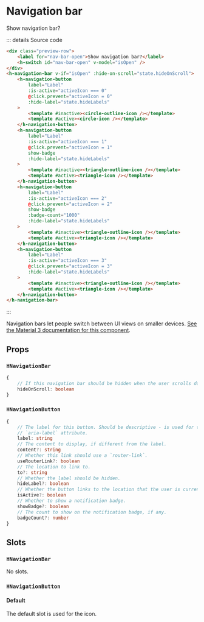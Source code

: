 # Navigation bar

<script setup>
    import { ref } from 'vue'
import { HNavigationBar, HNavigationButton, HSwitch } from '../../src/'
import Preview from '../Preview.vue'
import CircleIcon from '~icons/mdi/circle'
import CircleOutlineIcon from '~icons/mdi/checkbox-blank-circle-outline'
import TriangleIcon from '~icons/mdi/triangle'
import TriangleOutlineIcon from '~icons/mdi/triangle-outline'

const isOpen = ref(false)

const options = {
    hideOnScroll: {
        kind: 'bool',
        default: false,
        label: 'Hide on scroll'
    },
    hideLabels: {
        kind: 'bool',
        default: false,
        label: 'Hide labels'
    }
}

const activeIcon = ref(0)
</script>

<preview :options="options" v-slot="{ state }">
    <div class="preview-row">
        <label for="nav-bar-open">Show navigation bar?</label>
        <h-switch id="nav-bar-open" v-model="isOpen" />
    </div>
    <h-navigation-bar v-if="isOpen" :hide-on-scroll="state.hideOnScroll">
        <h-navigation-button
            label="Label"
            :is-active="activeIcon === 0"
            @click.prevent="activeIcon = 0"
            :hide-label="state.hideLabels"
        >
            <template #inactive><circle-outline-icon /></template>
            <template #active><circle-icon /></template>
        </h-navigation-button>
        <h-navigation-button
            label="Label"
            :is-active="activeIcon === 1"
            @click.prevent="activeIcon = 1"
            show-badge
            :hide-label="state.hideLabels"
        >
            <template #inactive><triangle-outline-icon /></template>
            <template #active><triangle-icon /></template>
        </h-navigation-button>
        <h-navigation-button
            label="Label"
            :is-active="activeIcon === 2"
            @click.prevent="activeIcon = 2"
            show-badge
            :badge-count="1000"
            :hide-label="state.hideLabels"
        >
            <template #inactive><triangle-outline-icon /></template>
            <template #active><triangle-icon /></template>
        </h-navigation-button>
        <h-navigation-button
            label="Label"
            :is-active="activeIcon === 3"
            @click.prevent="activeIcon = 3"
            :hide-label="state.hideLabels"
        >
            <template #inactive><triangle-outline-icon /></template>
            <template #active><triangle-icon /></template>
        </h-navigation-button>
    </h-navigation-bar>
</preview>

::: details Source code

```html
<div class="preview-row">
    <label for="nav-bar-open">Show navigation bar?</label>
    <h-switch id="nav-bar-open" v-model="isOpen" />
</div>
<h-navigation-bar v-if="isOpen" :hide-on-scroll="state.hideOnScroll">
    <h-navigation-button
        label="Label"
        :is-active="activeIcon === 0"
        @click.prevent="activeIcon = 0"
        :hide-label="state.hideLabels"
    >
        <template #inactive><circle-outline-icon /></template>
        <template #active><circle-icon /></template>
    </h-navigation-button>
    <h-navigation-button
        label="Label"
        :is-active="activeIcon === 1"
        @click.prevent="activeIcon = 1"
        show-badge
        :hide-label="state.hideLabels"
    >
        <template #inactive><triangle-outline-icon /></template>
        <template #active><triangle-icon /></template>
    </h-navigation-button>
    <h-navigation-button
        label="Label"
        :is-active="activeIcon === 2"
        @click.prevent="activeIcon = 2"
        show-badge
        :badge-count="1000"
        :hide-label="state.hideLabels"
    >
        <template #inactive><triangle-outline-icon /></template>
        <template #active><triangle-icon /></template>
    </h-navigation-button>
    <h-navigation-button
        label="Label"
        :is-active="activeIcon === 3"
        @click.prevent="activeIcon = 3"
        :hide-label="state.hideLabels"
    >
        <template #inactive><triangle-outline-icon /></template>
        <template #active><triangle-icon /></template>
    </h-navigation-button>
</h-navigation-bar>
```

:::

Navigation bars let people switch between UI views on smaller devices.
[See the Material 3 documentation for this component][m3-navbar].

[m3-navbar]: https://m3.material.io/components/navigation-bar

## Props

### `HNavigationBar`

```ts
{
    // If this navigation bar should be hidden when the user scrolls down.
    hideOnScroll: boolean
}
```

### `HNavigationButton`

```ts
{
    // The label for this button. Should be descriptive - is used for the
    // `aria-label` attribute.
    label: string
    // The content to display, if different from the label.
    content?: string
    // Whether this link should use a `router-link`.
    useRouterLink?: boolean
    // The location to link to.
    to?: string
    // Whether the label should be hidden.
    hideLabel?: boolean
    // Whether the button links to the location that the user is currently at.
    isActive?: boolean
    // Whether to show a notification badge.
    showBadge?: boolean
    // The count to show on the notification badge, if any.
    badgeCount?: number
}
```

## Slots

### `HNavigationBar`

No slots.

### `HNavigationButton`

#### Default

The default slot is used for the icon.
